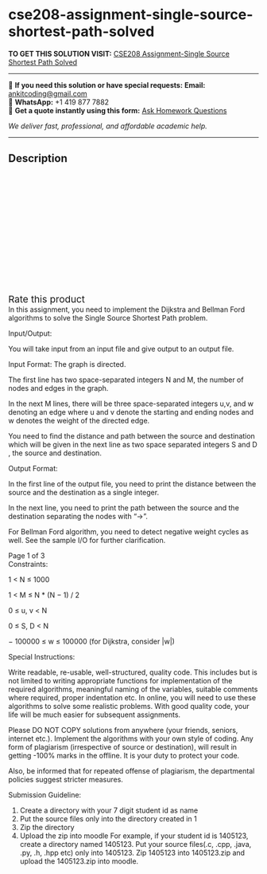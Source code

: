 # cse208-assignment-single-source-shortest-path-solved
**TO GET THIS SOLUTION VISIT:** [CSE208 Assignment-Single Source Shortest Path Solved](https://www.ankitcodinghub.com/product/cse208-assignment-single-source-shortest-path-solved/)


---

📩 **If you need this solution or have special requests:** **Email:** ankitcoding@gmail.com  
📱 **WhatsApp:** +1 419 877 7882  
📄 **Get a quote instantly using this form:** [Ask Homework Questions](https://www.ankitcodinghub.com/services/ask-homework-questions/)

*We deliver fast, professional, and affordable academic help.*

---

<h2>Description</h2>



<div class="kk-star-ratings kksr-auto kksr-align-center kksr-valign-top" data-payload="{&quot;align&quot;:&quot;center&quot;,&quot;id&quot;:&quot;96911&quot;,&quot;slug&quot;:&quot;default&quot;,&quot;valign&quot;:&quot;top&quot;,&quot;ignore&quot;:&quot;&quot;,&quot;reference&quot;:&quot;auto&quot;,&quot;class&quot;:&quot;&quot;,&quot;count&quot;:&quot;0&quot;,&quot;legendonly&quot;:&quot;&quot;,&quot;readonly&quot;:&quot;&quot;,&quot;score&quot;:&quot;0&quot;,&quot;starsonly&quot;:&quot;&quot;,&quot;best&quot;:&quot;5&quot;,&quot;gap&quot;:&quot;4&quot;,&quot;greet&quot;:&quot;Rate this product&quot;,&quot;legend&quot;:&quot;0\/5 - (0 votes)&quot;,&quot;size&quot;:&quot;24&quot;,&quot;title&quot;:&quot;CSE208 Assignment-Single Source Shortest Path Solved&quot;,&quot;width&quot;:&quot;0&quot;,&quot;_legend&quot;:&quot;{score}\/{best} - ({count} {votes})&quot;,&quot;font_factor&quot;:&quot;1.25&quot;}">

<div class="kksr-stars">

<div class="kksr-stars-inactive">
            <div class="kksr-star" data-star="1" style="padding-right: 4px">


<div class="kksr-icon" style="width: 24px; height: 24px;"></div>
        </div>
            <div class="kksr-star" data-star="2" style="padding-right: 4px">


<div class="kksr-icon" style="width: 24px; height: 24px;"></div>
        </div>
            <div class="kksr-star" data-star="3" style="padding-right: 4px">


<div class="kksr-icon" style="width: 24px; height: 24px;"></div>
        </div>
            <div class="kksr-star" data-star="4" style="padding-right: 4px">


<div class="kksr-icon" style="width: 24px; height: 24px;"></div>
        </div>
            <div class="kksr-star" data-star="5" style="padding-right: 4px">


<div class="kksr-icon" style="width: 24px; height: 24px;"></div>
        </div>
    </div>

<div class="kksr-stars-active" style="width: 0px;">
            <div class="kksr-star" style="padding-right: 4px">


<div class="kksr-icon" style="width: 24px; height: 24px;"></div>
        </div>
            <div class="kksr-star" style="padding-right: 4px">


<div class="kksr-icon" style="width: 24px; height: 24px;"></div>
        </div>
            <div class="kksr-star" style="padding-right: 4px">


<div class="kksr-icon" style="width: 24px; height: 24px;"></div>
        </div>
            <div class="kksr-star" style="padding-right: 4px">


<div class="kksr-icon" style="width: 24px; height: 24px;"></div>
        </div>
            <div class="kksr-star" style="padding-right: 4px">


<div class="kksr-icon" style="width: 24px; height: 24px;"></div>
        </div>
    </div>
</div>


<div class="kksr-legend" style="font-size: 19.2px;">
            <span class="kksr-muted">Rate this product</span>
    </div>
    </div>
<div class="page" title="Page 1">
<div class="section">
<div class="layoutArea">
<div class="column">
In this assignment, you need to implement the Dijkstra and Bellman Ford algorithms to solve the Single Source Shortest Path problem.

Input/Output:

You will take input from an input file and give output to an output file.

Input Format: The graph is ​directed​.

The first line has two space-separated integers ​N and ​M,​ the number of nodes and edges in the graph.

In the next ​M lines, there will be three space-separated integers ​u,​ v, and ​w denoting an edge where ​u and ​v denote the starting and ending nodes and w denotes the weight of the directed edge.

You need to find the ​distance and ​path between the source and destination which will be given in the next line as two space separated integers ​S​ and ​D​, the source and destination.

Output Format:

In the first line of the output file, you need to print the distance between the source and the destination as a single integer.

In the next line, you need to print the path between the source and the destination separating the nodes with “​-&gt;​”.

For Bellman Ford algorithm, you need to detect negative weight cycles as well. See the sample I/O for further clarification.

</div>
</div>
<div class="layoutArea">
<div class="column">
Page 1 of 3

</div>
</div>
</div>
</div>
<div class="page" title="Page 2">
<div class="section">
<div class="layoutArea">
<div class="column">
Constraints:

1 &lt; N ≤ 1000

1 &lt; M ≤ N * (N − 1) / 2

0 ≤ u, v &lt; N

0 ≤ S, D &lt; N

− 100000 ≤ w ≤ 100000 (for Dijkstra, consider |w|)

Special Instructions:

Write ​readable, re-usable, well-structured, quality code. This includes but is not limited to writing appropriate functions for implementation of the required algorithms, meaningful naming of the variables, suitable comments where required, proper indentation etc. In online, you will need to use these algorithms to solve some realistic problems. With good quality code, your life will be much easier for subsequent assignments.

Please ​DO NOT COPY solutions from anywhere (your friends, seniors, internet etc.). Implement the algorithms with your own style of coding. Any form of plagiarism (irrespective of source or destination), will result in getting -100% marks in the offline. It is your duty to protect your code.

Also, be informed that for repeated offense of plagiarism, the departmental policies suggest stricter measures.

Submission Guideline:

<ol>
<li>Create a directory with your 7 digit student id as name</li>
<li>Put the source files only into the directory created in 1</li>
<li>Zip the directory</li>
<li>Upload the zip into moodle
For example, if your student id is 1405123, create a directory named 1405123. Put your source files(.c, .cpp, .java, .py, .h, .hpp etc) only into 1405123. Zip 1405123 into 1405123.zip and upload the 1405123.zip into moodle.
</li>
</ol>
</div>
</div>
</div>
</div>
